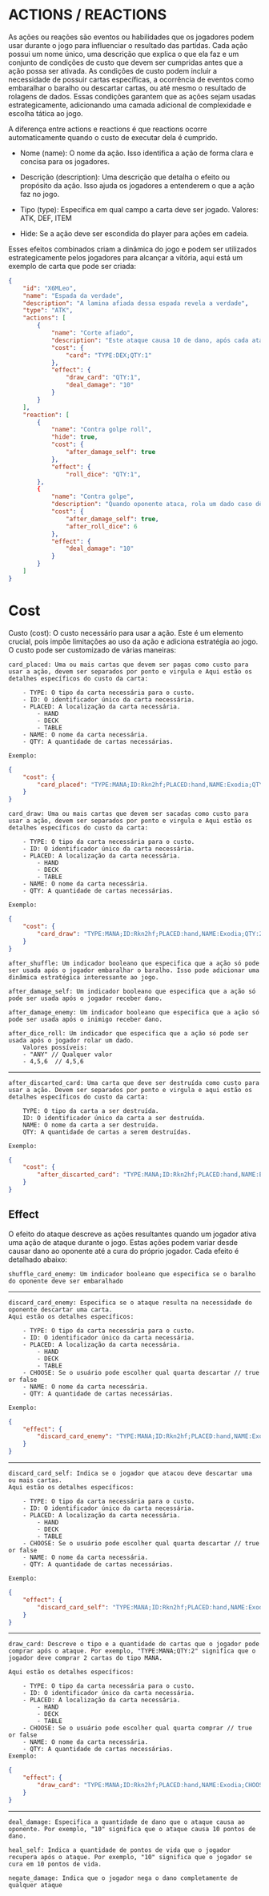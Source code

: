 # ACTIONS / REACTIONS

As ações ou reações são eventos ou habilidades que os jogadores podem usar durante o jogo para influenciar o resultado das partidas. Cada ação possui um nome único, uma descrição que explica o que ela faz e um conjunto de condições de custo que devem ser cumpridas antes que a ação possa ser ativada. As condições de custo podem incluir a necessidade de possuir cartas específicas, a ocorrência de eventos como embaralhar o baralho ou descartar cartas, ou até mesmo o resultado de rolagens de dados. Essas condições garantem que as ações sejam usadas estrategicamente, adicionando uma camada adicional de complexidade e escolha tática ao jogo.

A diferença entre actions e reactions é que reactions ocorre automaticamente quando o custo de executar dela é cumprido.

- Nome (name): O nome da ação. Isso identifica a ação de forma clara e concisa para os jogadores.

- Descrição (description): Uma descrição que detalha o efeito ou propósito da ação. Isso ajuda os jogadores a entenderem o que a ação faz no jogo.

- Tipo (type): Especifica em qual campo a carta deve ser jogado. Valores: ATK, DEF, ITEM

- Hide: Se a ação deve ser escondida do player para ações em cadeia.

Esses efeitos combinados criam a dinâmica do jogo e podem ser utilizados estrategicamente pelos jogadores para alcançar a vitória, aqui está um exemplo de carta que pode ser criada:
```json
{
    "id": "X6MLeo",
    "name": "Espada da verdade",
    "description": "A lamina afiada dessa espada revela a verdade",
    "type": "ATK",
    "actions": [
        {
            "name": "Corte afiado",
            "description": "Este ataque causa 10 de dano, após cada ataque, compre uma carta",
            "cost": {
                "card": "TYPE:DEX;QTY:1"
            },
            "effect": {
                "draw_card": "QTY:1",
                "deal_damage": "10"
            }
        }
    ],
    "reaction": [
        {
            "name": "Contra golpe roll",
            "hide": true,
            "cost": {
                "after_damage_self": true
            },
            "effect": {
                "roll_dice": "QTY:1",
        },
        {
            "name": "Contra golpe",
            "description": "Quando oponente ataca, rola um dado caso dê 6, o golpe não tem efeito",
            "cost": {
                "after_damage_self": true,
                "after_roll_dice": 6
            },
            "effect": {
                "deal_damage": "10"
            }
        }
    ]
}
```

# Cost

Custo (cost): O custo necessário para usar a ação. Este é um elemento crucial, pois impõe limitações ao uso da ação e adiciona estratégia ao jogo. O custo pode ser customizado de várias maneiras:

    card_placed: Uma ou mais cartas que devem ser pagas como custo para usar a ação, devem ser separados por ponto e virgula e Aqui estão os detalhes específicos do custo da carta:

        - TYPE: O tipo da carta necessária para o custo.
        - ID: O identificador único da carta necessária.
        - PLACED: A localização da carta necessária.
            - HAND
            - DECK
            - TABLE
        - NAME: O nome da carta necessária.
        - QTY: A quantidade de cartas necessárias.
        
    Exemplo:
```json
{
    "cost": {
        "card_placed": "TYPE:MANA;ID:Rkn2hf;PLACED:hand,NAME:Exodia;QTY:2",
    }
}
```
    card_draw: Uma ou mais cartas que devem ser sacadas como custo para usar a ação, devem ser separados por ponto e virgula e Aqui estão os detalhes específicos do custo da carta:

        - TYPE: O tipo da carta necessária para o custo.
        - ID: O identificador único da carta necessária.
        - PLACED: A localização da carta necessária.
            - HAND
            - DECK
            - TABLE
        - NAME: O nome da carta necessária.
        - QTY: A quantidade de cartas necessárias.
        
    Exemplo:
```json
{
    "cost": {
        "card_draw": "TYPE:MANA;ID:Rkn2hf;PLACED:hand,NAME:Exodia;QTY:2",
    }
}
```

    after_shuffle: Um indicador booleano que especifica que a ação só pode ser usada após o jogador embaralhar o baralho. Isso pode adicionar uma dinâmica estratégica interessante ao jogo.

    after_damage_self: Um indicador booleano que especifica que a ação só pode ser usada após o jogador receber dano.

    after_damage_enemy: Um indicador booleano que especifica que a ação só pode ser usada após o inimigo receber dano.

    after_dice_roll: Um indicador que especifica que a ação só pode ser usada após o jogador rolar um dado. 
        Valores possíveis:
        - "ANY" // Qualquer valor
        - 4,5,6  // 4,5,6

    
----
    after_discarted_card: Uma carta que deve ser destruída como custo para usar a ação. Devem ser separados por ponto e virgula e aqui estão os detalhes específicos do custo da carta:

        TYPE: O tipo da carta a ser destruída.
        ID: O identificador único da carta a ser destruída.
        NAME: O nome da carta a ser destruída.
        QTY: A quantidade de cartas a serem destruídas.

    Exemplo:
```json
{
    "cost": {
        "after_discarted_card": "TYPE:MANA;ID:Rkn2hf;PLACED:hand,NAME:Exodia;QTY:2",
    }
}
```

## Effect
O efeito do ataque descreve as ações resultantes quando um jogador ativa uma ação de ataque durante o jogo. Estas ações podem variar desde causar dano ao oponente até a cura do próprio jogador. Cada efeito é detalhado abaixo:

    shuffle_card_enemy: Um indicador booleano que especifica se o baralho do oponente deve ser embaralhado

---
    discard_card_enemy: Especifica se o ataque resulta na necessidade do oponente descartar uma carta.
    Aqui estão os detalhes específicos:

        - TYPE: O tipo da carta necessária para o custo.
        - ID: O identificador único da carta necessária.
        - PLACED: A localização da carta necessária.
            - HAND
            - DECK
            - TABLE
        - CHOOSE: Se o usuário pode escolher qual quarta descartar // true or false
        - NAME: O nome da carta necessária.
        - QTY: A quantidade de cartas necessárias.
        
    Exemplo:
```json
{
    "effect": {
        "discard_card_enemy": "TYPE:MANA;ID:Rkn2hf;PLACED:hand,NAME:Exodia;CHOOSE:false;QTY:2",
    }
}
```
---

    discard_card_self: Indica se o jogador que atacou deve descartar uma ou mais cartas.
    Aqui estão os detalhes específicos:

        - TYPE: O tipo da carta necessária para o custo.
        - ID: O identificador único da carta necessária.
        - PLACED: A localização da carta necessária.
            - HAND
            - DECK
            - TABLE
        - CHOOSE: Se o usuário pode escolher qual quarta descartar // true or false
        - NAME: O nome da carta necessária.
        - QTY: A quantidade de cartas necessárias.
        
    Exemplo:
```json
{
    "effect": {
        "discard_card_self": "TYPE:MANA;ID:Rkn2hf;PLACED:hand,NAME:Exodia;CHOOSE:false;QTY:2",
    }
}
```
---

    draw_card: Descreve o tipo e a quantidade de cartas que o jogador pode comprar após o ataque. Por exemplo, "TYPE:MANA;QTY:2" significa que o jogador deve comprar 2 cartas do tipo MANA.

    Aqui estão os detalhes específicos:

        - TYPE: O tipo da carta necessária para o custo.
        - ID: O identificador único da carta necessária.
        - PLACED: A localização da carta necessária.
            - HAND
            - DECK
            - TABLE
        - CHOOSE: Se o usuário pode escolher qual quarta comprar // true or false
        - NAME: O nome da carta necessária.
        - QTY: A quantidade de cartas necessárias.
    Exemplo:
```json
{
    "effect": {
        "draw_card": "TYPE:MANA;ID:Rkn2hf;PLACED:hand,NAME:Exodia;CHOOSE:false;QTY:2",
    }
}
```
---

    deal_damage: Especifica a quantidade de dano que o ataque causa ao oponente. Por exemplo, "10" significa que o ataque causa 10 pontos de dano.

    heal_self: Indica a quantidade de pontos de vida que o jogador recupera após o ataque. Por exemplo, "10" significa que o jogador se cura em 10 pontos de vida.

    negate_damage: Indica que o jogador nega o dano completamente de qualquer ataque